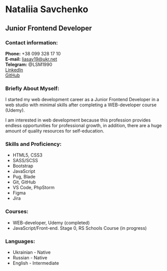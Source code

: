 # Nataliia Savchenko

## Junior Frontend Developer

### Contact information:

**Phone:** +38 099 328 17 10\
**E-mail:** liasav19@ukr.net\
**Telegram:** @LSM1990\
[LinkedIn](https://www.linkedin.com/in/nataliia-savchenko-7602071b8/)\
[GitHub](https://github.com/LiaSav)

### Briefly About Myself:

I started my web development career as a Junior Frontend Developer in a web studio with minimal skills after completing a WEB-developer course (Udemy).

I am interested in web development because this profession provides endless opportunities for professional growth, in addition, there are a huge amount of quality resources for self-education.

### Skills and Proficiency:
* HTML5, CSS3
* SASS/SCSS
* Bootstrap
* JavaScript
* Pug, Blade
* Git, GitHub
* VS Code, PhpStorm
* Figma
* Jira

### Courses:
* WEB-developer, Udemy (completed)
* JavaScript/Front-end. Stage 0, RS Schools Course (in progress)

### Languages:
* Ukrainian - Native
* Russian - Native
* English - Intermediate
